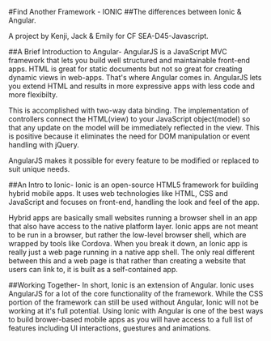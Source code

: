 #Find Another Framework - IONIC
##The differences between Ionic & Angular.

A project by Kenji, Jack & Emily for CF SEA-D45-Javascript.

##A Brief Introduction to Angular-
AngularJS is a JavaScript MVC framework that lets you build well structured and maintainable front-end apps. HTML is great for static documents but not so great for creating dynamic views in web-apps. That's where Angular comes in. AngularJS lets you extend HTML and results in more expressive apps with less code and more flexibilty.

This is accomplished with two-way data binding. The implementation of controllers connect the HTML(view) to your JavaScript object(model) so that any update on the model will be immediately reflected in the view. This is positive because it eliminates the need for DOM manipulation or event handling with jQuery.

AngularJS makes it possible for every feature to be modified or replaced to suit unique needs.

##An Intro to Ionic-
Ionic is an open-source HTML5 framework for building hybrid mobile apps. It uses web technologies like HTML, CSS and JavaScript and focuses on front-end, handling the look and feel of the app.

Hybrid apps are basically small websites running a browser shell in an app that also have access to the native platform layer. Ionic apps are not meant to be run in a browser, but rather the low-level browser shell, which are wrapped by tools like Cordova. When you break it down, an Ionic app is really just a web page running in a native app shell. The only real different between this and a web page is that rather than creating a website that users can link to, it is built as a self-contained app.

##Working Together-
In short, Ionic is an extension of Angular. Ionic uses AngularJS for a lot of the core functionality of the framework. While the CSS portion of the framework can still be used without Angular, Ionic will not be working at it's full potential. Using Ionic with Angular is one of the best ways to build brower-based mobile apps as you will have access to a full list of features including UI interactions, guestures and animations.
